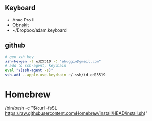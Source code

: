 


## Keyboard
  - Anne Pro II
  - [Obinskit](https://getannepro.com/pages/obinskit)
  - ~/Dropbox/adam.keyboard

## github
```bash
# gen ssh key 
ssh-keygen -t ed25519 -C "abuggia@gmail.com"
# add to ssh-agent, keychain
eval "$(ssh-agent -s)"
ssh-add --apple-use-keychain ~/.ssh/id_ed25519
```

# Homebrew
/bin/bash -c "$(curl -fsSL https://raw.githubusercontent.com/Homebrew/install/HEAD/install.sh)"
